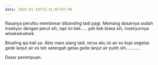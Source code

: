 ```yaml
---
date: 2025-01-10T15:41:07+07:00
---
```

Rasanya perutku membesar dibanding tadi pagi. Memang dasarnya sudah insekyur dengan perut sih, tapi ini kek..... yah kek biasa sih, insekyurnya wkwkwkwkwk

Bloating aja kali ya. Abis mam siang tadi, terus aku isi air es kopi segelas gede lanjut air es teh setengah gelas gede lanjut air putih sih............ 

Dasar perempuan.